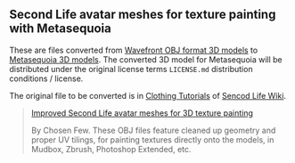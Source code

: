 ﻿## Second Life avatar meshes for texture painting with Metasequoia

These are files converted from [Wavefront OBJ format 3D models](http://web.archive.org/web/20120711023730/http://abbloch.com/slAvatars_OBJ_Fixed/) to [Metasequoia 3D models](http://www.metaseq.net/). The converted 3D model for Metasequoia will be distributed under the original license terms `LICENSE.md` distribution conditions / license.

The original file to be converted is in [Clothing Tutorials](http://wiki.secondlife.com/wiki/Clothing_Tutorials) of [Sencod Life Wiki](http://wiki.secondlife.com/wiki/Main_Page).

> [Improved Second Life avatar meshes for 3D texture painting](http://web.archive.org/web/20120711023730/http://abbloch.com/slAvatars_OBJ_Fixed/)
> 
> By Chosen Few. These OBJ files feature cleaned up geometry and proper UV tilings, for painting textures directly onto the models, in Mudbox, Zbrush, Photoshop Extended, etc.
